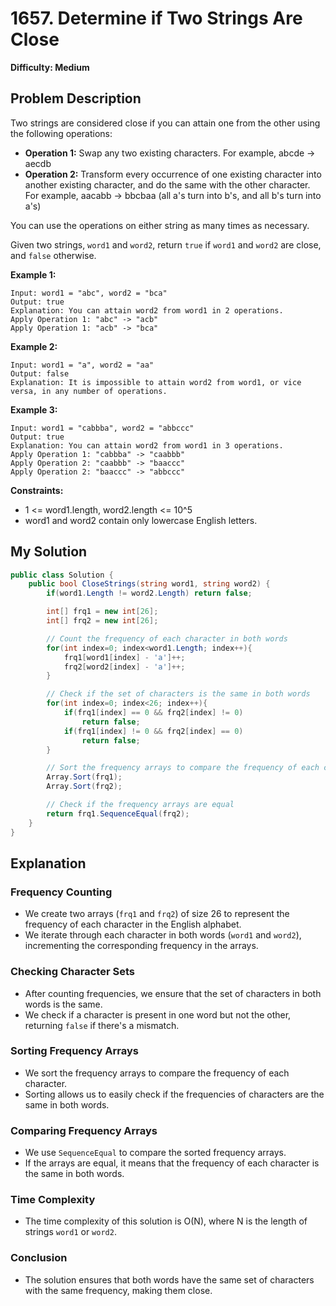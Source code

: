 # 1657. Determine if Two Strings Are Close

**Difficulty: Medium**

## Problem Description

Two strings are considered close if you can attain one from the other using the following operations:

- **Operation 1:** Swap any two existing characters.
  For example, abcde -> aecdb
- **Operation 2:** Transform every occurrence of one existing character into another existing character, and do the same with the other character.
  For example, aacabb -> bbcbaa (all a's turn into b's, and all b's turn into a's)

You can use the operations on either string as many times as necessary.

Given two strings, `word1` and `word2`, return `true` if `word1` and `word2` are close, and `false` otherwise.

**Example 1:**

```
Input: word1 = "abc", word2 = "bca"
Output: true
Explanation: You can attain word2 from word1 in 2 operations.
Apply Operation 1: "abc" -> "acb"
Apply Operation 1: "acb" -> "bca"
```

**Example 2:**

```
Input: word1 = "a", word2 = "aa"
Output: false
Explanation: It is impossible to attain word2 from word1, or vice versa, in any number of operations.
```

**Example 3:**

```
Input: word1 = "cabbba", word2 = "abbccc"
Output: true
Explanation: You can attain word2 from word1 in 3 operations.
Apply Operation 1: "cabbba" -> "caabbb"
Apply Operation 2: "caabbb" -> "baaccc"
Apply Operation 2: "baaccc" -> "abbccc"
```

**Constraints:**

- 1 <= word1.length, word2.length <= 10^5
- word1 and word2 contain only lowercase English letters.

## My Solution

```csharp
public class Solution {
    public bool CloseStrings(string word1, string word2) {
        if(word1.Length != word2.Length) return false;

        int[] frq1 = new int[26];
        int[] frq2 = new int[26];

        // Count the frequency of each character in both words
        for(int index=0; index<word1.Length; index++){
            frq1[word1[index] - 'a']++;
            frq2[word2[index] - 'a']++;
        }

        // Check if the set of characters is the same in both words
        for(int index=0; index<26; index++){
            if(frq1[index] == 0 && frq2[index] != 0)
                return false;
            if(frq1[index] != 0 && frq2[index] == 0)
                return false;
        }

        // Sort the frequency arrays to compare the frequency of each character
        Array.Sort(frq1);
        Array.Sort(frq2);

        // Check if the frequency arrays are equal
        return frq1.SequenceEqual(frq2);
    }
}
```

## Explanation

### Frequency Counting

- We create two arrays (`frq1` and `frq2`) of size 26 to represent the frequency of each character in the English alphabet.
- We iterate through each character in both words (`word1` and `word2`), incrementing the corresponding frequency in the arrays.

### Checking Character Sets

- After counting frequencies, we ensure that the set of characters in both words is the same.
- We check if a character is present in one word but not the other, returning `false` if there's a mismatch.

### Sorting Frequency Arrays

- We sort the frequency arrays to compare the frequency of each character.
- Sorting allows us to easily check if the frequencies of characters are the same in both words.

### Comparing Frequency Arrays

- We use `SequenceEqual` to compare the sorted frequency arrays.
- If the arrays are equal, it means that the frequency of each character is the same in both words.

### Time Complexity

- The time complexity of this solution is O(N), where N is the length of strings `word1` or `word2`.

### Conclusion

- The solution ensures that both words have the same set of characters with the same frequency, making them close.
